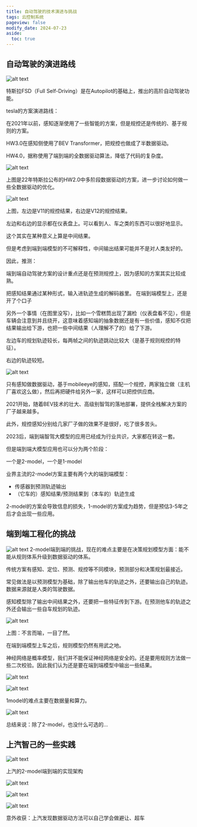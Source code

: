 ```yaml
---
title: 自动驾驶的技术演进与挑战
tags: 云控制系统
pageview: false
modify_date: 2024-07-23
aside:
  toc: true
---
```


## 自动驾驶的演进路线

![alt text](/img/2024-07-23-AutoDriveTechChallenge/image-33.png)

特斯拉FSD（Full Self-Driving）是在Autopilot的基础上，推出的高阶自动驾驶功能。

tesla的方案演进路线：

在2021年以前，感知逐渐使用了一些智能的方案，但是规控还是传统的、基于规则的方案。

HW3.0在感知侧使用了BEV Transformer，把规控也做成了半数据驱动。

HW4.0，据称使用了端到端的全数据驱动算法，降低了代码的复杂度。

![alt text](/img/2024-07-23-AutoDriveTechChallenge/image-34.png)

上图是22年特斯拉公布的HW2.0中多阶段数据驱动的方案，进一步讨论如何做一些全数据驱动的优化。

![alt text](/img/2024-07-23-AutoDriveTechChallenge/image-35.png)

上图，左边是V11的规控结果，右边是V12的规控结果。

左边和右边的显示都在仪表盘上。可以看到人、车之类的东西可以很好地显示。

这个其实在某种意义上算是中间结果。

但是考虑到端到端模型的不可解释性，中间输出结果可能并不是对人类友好的。

因此，推测：

端到端自动驾驶方案的设计重点还是在预测规控上，因为感知的方案其实比较成熟。

把感知结果通过某种形式，输入进轨迹生成的解码器里。
在端到端模型上，还是开了个口子

另外一个事情（在图里没写），比如一个雪糕筒出现了漏检（仪表盘看不见），但是车辆会注意到并且绕开，这意味着感知端的抽象数据还是有一些价值，感知不仅把结果输出给下游，也把一些中间结果（人理解不了的）给了下游。

左边车的规划轨迹较长，每两帧之间的轨迹跳动比较大（是基于规则规控的特征）。

右边的轨迹较短。

![alt text](/img/2024-07-23-AutoDriveTechChallenge/image-36.png)

只有感知做数据驱动，基于mobileeye的感知，搭配一个规控，两家独立做（主机厂喜欢这么做），然后再把硬件给另外一家，这样可以把控供应商。

2021开始，随着BEV技术的壮大、高级别智驾的落地部署，提供全栈解决方案的厂子越来越多。

此外，规控感知分别给几家厂子做的效果不是很好，吃了很多苦头。

2023后，端到端智驾大模型的应用已经成为行业共识，大家都在转这一套。

但是端到端大模型应用也可以分为两个阶段：

一个是2-model，一个是1-model

业界主流的2-model方案主要有两个大的端到端模型：
* 传感器到预测轨迹输出
* （它车的）感知结果/预测结果到（本车的）轨迹生成


2-model的方案会导致信息的损失，1-model的方案成为趋势，但是预估3-5年之后才会出现一些应用。

## 端到端工程化的挑战

![alt text](/img/2024-07-23-AutoDriveTechChallenge/image-37.png)
2-model端到端的挑战，现在的难点主要是在决策规划模型方面：能不能从规则体系升级到数据驱动的体系。

传统方案有感知、定位、预测、规控等不同模块，预测部分和决策规划最接近。

常见做法是以预测模型为基础，除了输出他车的轨迹之外，还要输出自己的轨迹。数据来源就是人类的驾驶数据。

感知模型除了输出中间结果之外，还要把一些特征传到下游。在预测他车的轨迹之外还会输出一些自车规划的轨迹。

![alt text](/img/2024-07-23-AutoDriveTechChallenge/image-38.png)

上图：不言而喻，一目了然。

在端到端模型上车之后，规则模型仍然有用武之地。

神经网络是概率模型，我们并不能保证神经网络是安全的。还是要用规则方法做一些二次校验。因此我们认为还是要在端到端模型中输出一些结果。

![alt text](/img/2024-07-23-AutoDriveTechChallenge/image-39.png)

![alt text](/img/2024-07-23-AutoDriveTechChallenge/image-40.png)

1model的难点主要在数据量和算力。

![alt text](/img/2024-07-23-AutoDriveTechChallenge/image-41.png)

总结来说：除了2-model，也没什么可选的...

## 上汽智己的一些实践

![alt text](/img/2024-07-23-AutoDriveTechChallenge/image-42.png)

上汽的2-model端到端的实现架构

![alt text](/img/2024-07-23-AutoDriveTechChallenge/image-43.png)

![alt text](/img/2024-07-23-AutoDriveTechChallenge/image-44.png)

![alt text](/img/2024-07-23-AutoDriveTechChallenge/image-45.png)

意外收获：上汽发现数据驱动方法可以自己学会做避让、超车